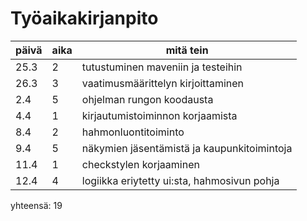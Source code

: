 # Työaikakirjanpito
päivä | aika | mitä tein
----- | ---- | ---------
25.3 | 2 | tutustuminen maveniin ja testeihin
26.3 | 3 | vaatimusmäärittelyn kirjoittaminen
2.4 | 5 | ohjelman rungon koodausta
4.4 | 1 | kirjautumistoiminnon korjaamista
8.4 | 2 | hahmonluontitoiminto
9.4 | 5 | näkymien jäsentämistä ja kaupunkitoimintoja
11.4 | 1 | checkstylen korjaaminen
12.4 | 4 | logiikka eriytetty ui:sta, hahmosivun pohja

yhteensä: 19
